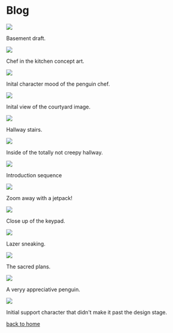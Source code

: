 # Blog

<div class="gallery">
  <div>
    <img src="/basement_draft.png">
    <p>Basement draft. </p>
  </div>
  <div>
    <img src="/chef_draft.png">
    <p>Chef in the kitchen concept art. </p>
  </div>
  <div>
    <img src="/chef_penguin_draft.png">
    <p>Inital character mood of the penguin chef. </p>
  </div>
  <div>
    <img src="/courtyard_draft.png">
    <p>Inital view of the courtyard image. </p>
  </div>
  <div>
    <img src="/hallway_draft.png">
    <p>Hallway stairs. </p>
  </div>
  <div>
    <img src="/hallway_draft2.png">
    <p>Inside of the totally not creepy hallway. </p>
  </div>
  <div>
    <img src="/intro_draft.png">
    <p>Introduction sequence</p>
  </div>
  <div>
    <img src="/jetpack_draft.png">
    <p>Zoom away with a jetpack! </p>
  </div>
  <div>
    <img src="/keypad_draft.png">
    <p>Close up of the keypad. </p>
  </div>
  <div>
    <img src="/lasers_draft.png">
    <p>Lazer sneaking. </p>
  </div>
  <div>
    <img src="/reality_claw_plan.png">
    <p>The sacred plans. </p>
  </div>
  <div>
    <img src="/romance_penguin.png">
    <p>A veryy appreciative penguin. </p>
  </div>
  <div>
    <img src="/support_penguin_draft.png">
    <p>Initial support character that didn't make it past the design stage. </p>
  </div>
</div>

[back to home](./index)

